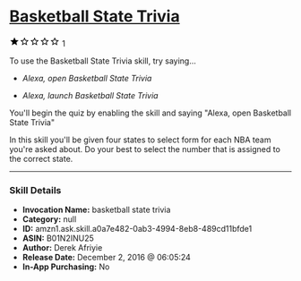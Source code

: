 # [Basketball State Trivia](http://alexa.amazon.com/#skills/amzn1.ask.skill.a0a7e482-0ab3-4994-8eb8-489cd11bfde1)
![1 stars](../../images/ic_star_black_18dp_1x.png)![1 stars](../../images/ic_star_border_black_18dp_1x.png)![1 stars](../../images/ic_star_border_black_18dp_1x.png)![1 stars](../../images/ic_star_border_black_18dp_1x.png)![1 stars](../../images/ic_star_border_black_18dp_1x.png) 1

To use the Basketball State Trivia skill, try saying...

* *Alexa, open Basketball State Trivia*

* *Alexa, launch Basketball State Trivia*

You'll begin the quiz by enabling the skill and saying "Alexa, open Basketball State Trivia"   

In this skill you'll be given four states to select form for each NBA team you're asked about. Do your best to select the number that is assigned to the correct state.

***

### Skill Details

* **Invocation Name:** basketball state trivia
* **Category:** null
* **ID:** amzn1.ask.skill.a0a7e482-0ab3-4994-8eb8-489cd11bfde1
* **ASIN:** B01N2INU25
* **Author:** Derek Afriyie
* **Release Date:** December 2, 2016 @ 06:05:24
* **In-App Purchasing:** No

